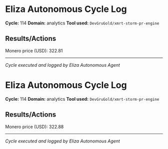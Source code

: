# Eliza Autonomous Cycle Log

**Cycle:** 114
**Domain:** analytics
**Tool used:** `DevGruGold/xmrt-storm-pr-engine`

## Results/Actions
Monero price (USD): 322.81

---
*Cycle executed and logged by Eliza Autonomous Agent*

# Eliza Autonomous Cycle Log

**Cycle:** 114
**Domain:** analytics
**Tool used:** `DevGruGold/xmrt-storm-pr-engine`

## Results/Actions
Monero price (USD): 322.88

---
*Cycle executed and logged by Eliza Autonomous Agent*